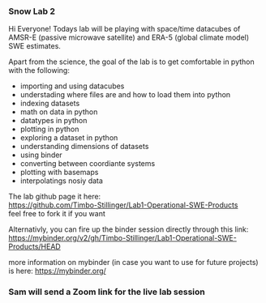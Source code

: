### Snow Lab 2

Hi Everyone! Todays lab will be playing with space/time datacubes of AMSR-E (passive microwave satellite) and ERA-5 (global climate model) SWE estimates. 

Apart from the science, the goal of the lab is to get comfortable in python with the following:
* importing and using datacubes
* understading where files are and how to load them into python
* indexing datasets
* math on data in python
* datatypes in python
* plotting in python
* exploring a dataset in python
* understanding dimensions of datasets
* using binder
* converting between coordiante systems
* plotting with basemaps
* interpolatings nosiy data

The lab github page it here:   
https://github.com/Timbo-Stillinger/Lab1-Operational-SWE-Products  
feel free to fork it if you want

Alternativly, you can fire up the binder session directly through this link:  
https://mybinder.org/v2/gh/Timbo-Stillinger/Lab1-Operational-SWE-Products/HEAD  

more information on mybinder (in case you want to use for future projects) is here:
https://mybinder.org/

### Sam will send a Zoom link for the live lab session
